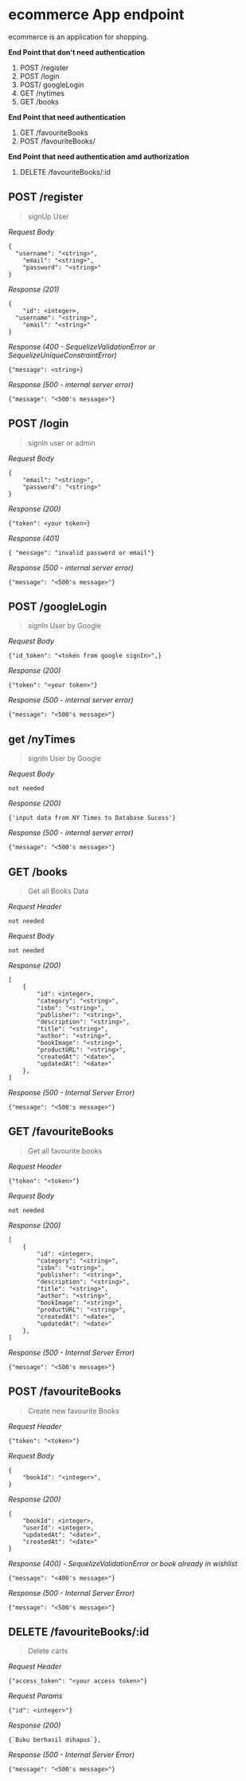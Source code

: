 # ecommerce App endpoint
ecommerce is an application for shopping.

**End Point that don't need authentication**
 1. POST /register
 2. POST /login
 3. POST/ googleLogin
 4. GET /nytimes
 5. GET /books

**End Point that need authentication**
 1. GET /favouriteBooks
 2. POST /favouriteBooks/

**End Point that need authentication amd authorization**
 1. DELETE /favouriteBooks/:id

 ## **POST /register**
> signUp User

_Request Body_
```
{
  "username": "<string>",
	"email": "<string>",
	"password": "<string>"
}
```
_Response (201)_
```
{
	"id": <integer>,
  "username": "<string>",
	"email": "<string>"
}
```
_Response (400 - SequelizeValidationError  or SequelizeUniqueConstraintError)_
```
{"message": <string>}
```
_Response (500 - internal server error)_
```
{"message": "<500's message>"}
```
## **POST /login**
> signIn user or admin

_Request Body_
```
{
	"email": "<string>",
	"password": "<string>"
}
```
_Response (200)_
```
{"token": <your token>}
```
_Response (401)_
```
{ "message": "invalid password or email"}
```
_Response (500 - internal server error)_
```
{"message": "<500's message>"}
```
## **POST /googleLogin**
> signIn User by Google

_Request Body_
```
{"id_token": "<token from google signIn>",}
```
_Response (200)_
```
{"token": "<your token>"}
```
_Response (500 - internal server error)_
```
{"message": "<500's message>"}
```

## **get /nyTimes**
> signIn User by Google

_Request Body_
```
not needed
```
_Response (200)_
```
{'input data from NY Times to Database Sucess'}
```
_Response (500 - internal server error)_
```
{"message": "<500's message>"}
```

  ## **GET /books** <br/>
> Get all Books Data

_Request Header_
```
not needed
```
_Request Body_
```
not needed
```
_Response (200)_
```
[
	{
		"id": <integer>,
        "category": "<string>",
        "isbn": "<string>",
        "publisher": "<string>",
        "description": "<string>",
        "title": "<string>",
        "author": "<string>",
        "bookImage": "<string>",
        "productURL": "<string>",
        "createdAt": "<date>",
        "updatedAt": "<date>"
	},
]
```
_Response (500 - Internal Server Error)_
```
{"message": "<500's message>"}
```
  ## **GET /favouriteBooks** <br/>
> Get all favourite books

_Request Header_
```
{"token": "<token>"}
```
_Request Body_
```
not needed
```
_Response (200)_
```
[
	{
		"id": <integer>,
        "category": "<string>",
        "isbn": "<string>",
        "publisher": "<string>",
        "description": "<string>",
        "title": "<string>",
        "author": "<string>",
        "bookImage": "<string>",
        "productURL": "<string>",
        "createdAt": "<date>",
        "updatedAt": "<date>"
	},
]
```
_Response (500 - Internal Server Error)_
```
{"message": "<500's message>"}
```

## **POST /favouriteBooks** <br/>
> Create new favourite Books

_Request Header_
```
{"token": "<token>"}
```
_Request Body_
```
{
	"bookId": "<integer>",
}
```
_Response (200)_ 
```
{
	"bookId": <integer>,
    "userId": <integer>,
    "updatedAt": "<date>",
    "createdAt": "<date>"
}
```
_Response (400) - SequelizeValidationError or book already in wishlist_ 
```
{"message": "<400's message>"}
```
_Response (500 - Internal Server Error)_
```
{"message": "<500's message>"}
```

## **DELETE /favouriteBooks/:id** <br/>
> Delete carts

_Request Header_
```
{"access_token": "<your access token>"}
```
_Request Params_
```
{"id": <integer>"}
```
_Response (200)_
```
{`Buku berhasil dihapus`},
```
_Response (500 - Internal Server Error)_
```
{"message": "<500's message>"}
```